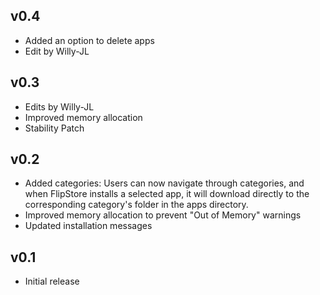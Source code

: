 ## v0.4
- Added an option to delete apps
- Edit by Willy-JL

## v0.3
- Edits by Willy-JL
- Improved memory allocation
- Stability Patch

## v0.2
- Added categories: Users can now navigate through categories, and when FlipStore installs a selected app, it will download directly to the corresponding category's folder in the apps directory.
- Improved memory allocation to prevent "Out of Memory" warnings
- Updated installation messages

## v0.1
- Initial release